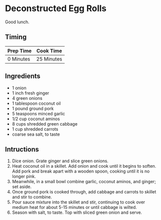 # Deconstructed Egg Rolls 

Good lunch.

## Timing

| Prep Time  | Cook Time  |
| ---------- | ---------- |
| 0 Minutes | 25 Minutes |

## Ingredients

- 1 onion
- 1 inch fresh ginger
- 4 green onions
- 1 tablespoon coconut oil
- 1 pound ground pork
- 5 teaspoons minced garlic
- 1/2 cup coconut aminos
- 8 cups shredded green cabbage
- 1 cup shredded carrots
- coarse sea salt, to taste 

## Intructions

1. Dice onion. Grate ginger and slice green onions.
2. Heat coconut oil in a skillet. Add onion and cook until it begins to soften. Add pork and break apart with a wooden spoon, cooking until it is no longer pink.
3. Meanwhile, in a small bowl combine garlic, coconut aminos, and ginger; set aside.
4. Once ground pork is cooked through, add cabbage and carrots to skillet and stir to combine.
5. Pour sauce mixture into the skillet and stir, continuing to cook over medium heat for about 5-15 minutes or until cabbage is wilted.
6. Season with salt, to taste. Top with sliced green onion and serve.
